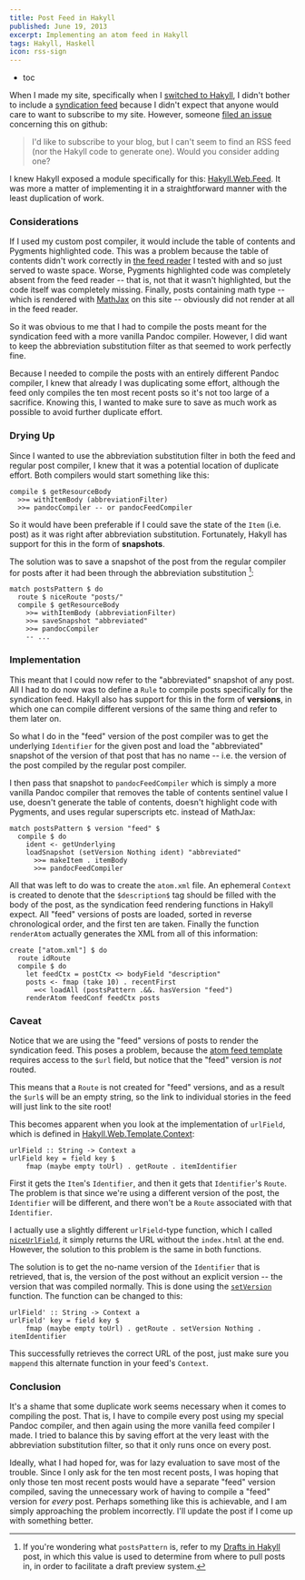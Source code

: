 ```yaml
---
title: Post Feed in Hakyll
published: June 19, 2013
excerpt: Implementing an atom feed in Hakyll
tags: Hakyll, Haskell
icon: rss-sign
---
```


* toc

When I made my site, specifically when I [switched to Hakyll](/posts/the-switch-to-hakyll), I didn't bother to include a [syndication feed](http://en.wikipedia.org/wiki/Web_feed) because I didn't expect that anyone would care to want to subscribe to my site. However, someone [filed an issue](https://github.com/blaenk/blaenk.github.io/issues/1) concerning this on github:

> I'd like to subscribe to your blog, but I can't seem to find an RSS feed (nor the Hakyll code to generate one). Would you consider adding one?

I knew Hakyll exposed a module specifically for this: [Hakyll.Web.Feed](http://hackage.haskell.org/packages/archive/hakyll/latest/doc/html/Hakyll-Web-Feed.html). It was more a matter of implementing it in a straightforward manner with the least duplication of work.

### Considerations

If I used my custom post compiler, it would include the table of contents and Pygments highlighted code. This was a problem because the table of contents didn't work correctly in [the feed reader](https://yoleoreader.com/) I tested with and so just served to waste space. Worse, Pygments highlighted code was completely absent from the feed reader -- that is, not that it wasn't highlighted, but the code itself was completely missing. Finally, posts containing math type -- which is rendered with [MathJax](http://www.mathjax.org/) on this site -- obviously did not render at all in the feed reader.

So it was obvious to me that I had to compile the posts meant for the syndication feed with a more vanilla Pandoc compiler. However, I did want to keep the abbreviation substitution filter as that seemed to work perfectly fine.

Because I needed to compile the posts with an entirely different Pandoc compiler, I knew that already I was duplicating some effort, although the feed only compiles the ten most recent posts so it's not too large of a sacrifice. Knowing this, I wanted to make sure to save as much work as possible to avoid further duplicate effort.

### Drying Up

Since I wanted to use the abbreviation substitution filter in both the feed and regular post compiler, I knew that it was a potential location of duplicate effort. Both compilers would start something like this:

~~~ {lang="haskell"}
compile $ getResourceBody
  >>= withItemBody (abbreviationFilter)
  >>= pandocCompiler -- or pandocFeedCompiler
~~~

So it would have been preferable if I could save the state of the `Item` (i.e. post) as it was right after abbreviation substitution. Fortunately, Hakyll has support for this in the form of **snapshots**.

The solution was to save a snapshot of the post from the regular compiler for posts after it had been through the abbreviation substitution [^1]:

~~~ {lang="haskell"}
match postsPattern $ do
  route $ niceRoute "posts/"
  compile $ getResourceBody
    >>= withItemBody (abbreviationFilter)
    >>= saveSnapshot "abbreviated"
    >>= pandocCompiler
    -- ...
~~~

### Implementation

This meant that I could now refer to the "abbreviated" snapshot of any post. All I had to do now was to define a `Rule` to compile posts specifically for the syndication feed. Hakyll also has support for this in the form of **versions**, in which one can compile different versions of the same thing and refer to them later on.

So what I do in the "feed" version of the post compiler was to get the underlying `Identifier` for the given post and load the "abbreviated" snapshot of the version of that post that has no name -- i.e. the version of the post compiled by the regular post compiler.

I then pass that snapshot to `pandocFeedCompiler` which is simply a more vanilla Pandoc compiler that removes the table of contents sentinel value I use, doesn't generate the table of contents, doesn't highlight code with Pygments, and uses regular superscripts etc. instead of MathJax:

~~~ {lang="haskell"}
match postsPattern $ version "feed" $
  compile $ do
    ident <- getUnderlying
    loadSnapshot (setVersion Nothing ident) "abbreviated"
      >>= makeItem . itemBody
      >>= pandocFeedCompiler
~~~

All that was left to do was to create the `atom.xml` file. An ephemeral `Context` is created to denote that the `$description$` tag should be filled with the body of the post, as the syndication feed rendering functions in Hakyll expect. All "feed" versions of posts are loaded, sorted in reverse chronological order, and the first ten are taken. Finally the function `renderAtom` actually generates the XML from all of this information:

~~~ {lang="haskell"}
create ["atom.xml"] $ do
  route idRoute
  compile $ do
    let feedCtx = postCtx <> bodyField "description"
    posts <- fmap (take 10) . recentFirst
      =<< loadAll (postsPattern .&&. hasVersion "feed")
    renderAtom feedConf feedCtx posts
~~~

### Caveat

Notice that we are using the "feed" versions of posts to render the syndication feed. This poses a problem, because the [atom feed template](https://github.com/jaspervdj/hakyll/blob/master/data/templates/atom-item.xml) requires access to the `$url` field, but notice that the "feed" version is _not_ routed.

This means that a `Route` is not created for "feed" versions, and as a result the `$url$` will be an empty string, so the link to individual stories in the feed will just link to the site root!

This becomes apparent when you look at the implementation of `urlField`, which is defined in [Hakyll.Web.Template.Context](http://hackage.haskell.org/packages/archive/hakyll/latest/doc/html/Hakyll-Web-Template-Context.html):

~~~ {lang="haskell"}
urlField :: String -> Context a
urlField key = field key $
    fmap (maybe empty toUrl) . getRoute . itemIdentifier
~~~

First it gets the `Item`'s `Identifier`, and then it gets that `Identifier`'s `Route`. The problem is that since we're using a different version of the post, the `Identifier` will be different, and there won't be a `Route` associated with that `Identifier`.

I actually use a slightly different `urlField`-type function, which I called [`niceUrlField`](https://github.com/blaenk/blaenk.github.io/blob/1379be96c66de626b2623d0b09ce32e065da4f49/src/Site/Fields.hs#L80), it simply returns the URL without the `index.html` at the end. However, the solution to this problem is the same in both functions.

The solution is to get the no-name version of the `Identifier` that is retrieved, that is, the version of the post without an explicit version -- the version that was compiled normally. This is done using the [`setVersion`](http://hackage.haskell.org/packages/archive/hakyll/latest/doc/html/Hakyll-Core-Identifier.html#v:setVersion) function. The function can be changed to this:

~~~ {lang="haskell"}
urlField' :: String -> Context a
urlField' key = field key $
    fmap (maybe empty toUrl) . getRoute . setVersion Nothing . itemIdentifier
~~~

This successfully retrieves the correct URL of the post, just make sure you `mappend` this alternate function in your feed's `Context`.

### Conclusion

It's a shame that some duplicate work seems necessary when it comes to compiling the post. That is, I have to compile every post using my special Pandoc compiler, and then again using the more vanilla feed compiler I made. I tried to balance this by saving effort at the very least with the abbreviation substitution filter, so that it only runs once on every post.

Ideally, what I had hoped for, was for lazy evaluation to save most of the trouble. Since I only ask for the ten most recent posts, I was hoping that only those ten most recent posts would have a separate "feed" version compiled, saving the unnecessary work of having to compile a "feed" version for _every_ post. Perhaps something like this is achievable, and I am simply approaching the problem incorrectly. I'll update the post if I come up with something better.

[^1]: If you're wondering what `postsPattern` is, refer to my [Drafts in Hakyll](/posts/drafts-in-hakyll) post, in which this value is used to determine from where to pull posts in, in order to facilitate a draft preview system.